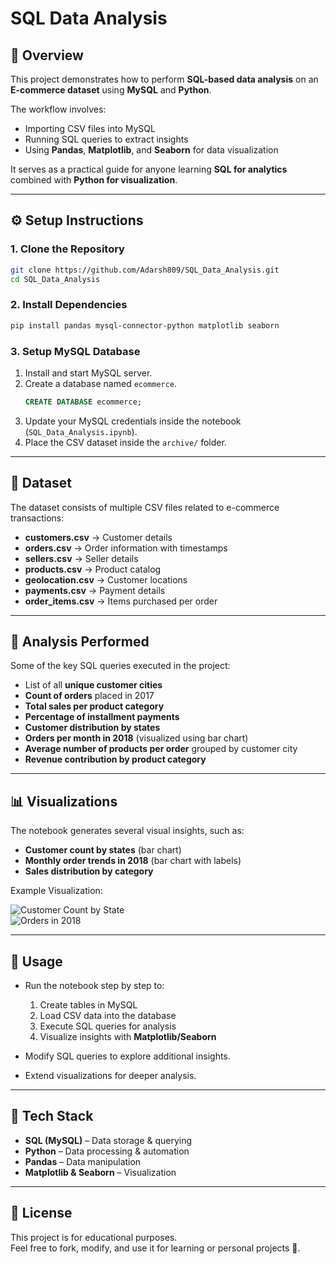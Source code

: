 # SQL Data Analysis  

## 📌 Overview  
This project demonstrates how to perform **SQL-based data analysis** on an **E-commerce dataset** using **MySQL** and **Python**.  

The workflow involves:  
- Importing CSV files into MySQL  
- Running SQL queries to extract insights  
- Using **Pandas**, **Matplotlib**, and **Seaborn** for data visualization  

It serves as a practical guide for anyone learning **SQL for analytics** combined with **Python for visualization**.  

---

## ⚙️ Setup Instructions  

### 1. Clone the Repository  
```bash
git clone https://github.com/Adarsh809/SQL_Data_Analysis.git
cd SQL_Data_Analysis
```

### 2. Install Dependencies  
```bash
pip install pandas mysql-connector-python matplotlib seaborn
```

### 3. Setup MySQL Database  
1. Install and start MySQL server.  
2. Create a database named `ecommerce`.  
   ```sql
   CREATE DATABASE ecommerce;
   ```
3. Update your MySQL credentials inside the notebook (`SQL_Data_Analysis.ipynb`).  
4. Place the CSV dataset inside the `archive/` folder.  

---

## 📂 Dataset  
The dataset consists of multiple CSV files related to e-commerce transactions:  
- **customers.csv** → Customer details  
- **orders.csv** → Order information with timestamps  
- **sellers.csv** → Seller details  
- **products.csv** → Product catalog  
- **geolocation.csv** → Customer locations  
- **payments.csv** → Payment details  
- **order_items.csv** → Items purchased per order  

---

## 🔎 Analysis Performed  

Some of the key SQL queries executed in the project:  
- List of all **unique customer cities**  
- **Count of orders** placed in 2017  
- **Total sales per product category**  
- **Percentage of installment payments**  
- **Customer distribution by states**  
- **Orders per month in 2018** (visualized using bar chart)  
- **Average number of products per order** grouped by customer city  
- **Revenue contribution by product category**  

---

## 📊 Visualizations  
The notebook generates several visual insights, such as:  
- **Customer count by states** (bar chart)  
- **Monthly order trends in 2018** (bar chart with labels)  
- **Sales distribution by category**  

Example Visualization:  

![Customer Count by State](assets/customer_count.png)  
![Orders in 2018](assets/orders_2018.png)  

---

## 🚀 Usage  
- Run the notebook step by step to:  
  1. Create tables in MySQL  
  2. Load CSV data into the database  
  3. Execute SQL queries for analysis  
  4. Visualize insights with **Matplotlib/Seaborn**  

- Modify SQL queries to explore additional insights.  
- Extend visualizations for deeper analysis.  

---

## 📌 Tech Stack  
- **SQL (MySQL)** – Data storage & querying  
- **Python** – Data processing & automation  
- **Pandas** – Data manipulation  
- **Matplotlib & Seaborn** – Visualization  

---

## 📜 License  
This project is for educational purposes.  
Feel free to fork, modify, and use it for learning or personal projects 🚀.  

